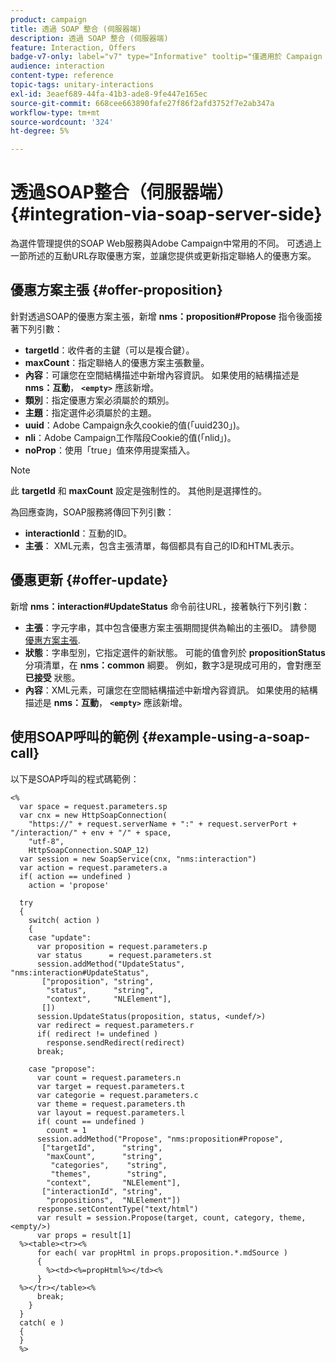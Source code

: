 ```yaml
---
product: campaign
title: 透過 SOAP 整合 (伺服器端)
description: 透過 SOAP 整合 (伺服器端)
feature: Interaction, Offers
badge-v7-only: label="v7" type="Informative" tooltip="僅適用於 Campaign Classic v7"
audience: interaction
content-type: reference
topic-tags: unitary-interactions
exl-id: 3eaef689-44fa-41b3-ade8-9fe447e165ec
source-git-commit: 668cee663890fafe27f86f2afd3752f7e2ab347a
workflow-type: tm+mt
source-wordcount: '324'
ht-degree: 5%

---
```


# 透過SOAP整合（伺服器端）{#integration-via-soap-server-side}



為選件管理提供的SOAP Web服務與Adobe Campaign中常用的不同。 可透過上一節所述的互動URL存取優惠方案，並讓您提供或更新指定聯絡人的優惠方案。

## 優惠方案主張 {#offer-proposition}

針對透過SOAP的優惠方案主張，新增 **nms：proposition#Propose** 指令後面接著下列引數：

* **targetId**：收件者的主鍵（可以是複合鍵）。
* **maxCount**：指定聯絡人的優惠方案主張數量。
* **內容**：可讓您在空間結構描述中新增內容資訊。 如果使用的結構描述是 **nms：互動**， **`<empty>`** 應該新增。
* **類別**：指定優惠方案必須屬於的類別。
* **主題**：指定選件必須屬於的主題。
* **uuid**：Adobe Campaign永久cookie的值(「uuid230」)。
* **nli**：Adobe Campaign工作階段Cookie的值(「nlid」)。
* **noProp**：使用「true」值來停用提案插入。

>[!NOTE]
>
>此 **targetId** 和 **maxCount** 設定是強制性的。 其他則是選擇性的。

為回應查詢，SOAP服務將傳回下列引數：

* **interactionId**：互動的ID。
* **主張**： XML元素，包含主張清單，每個都具有自己的ID和HTML表示。

## 優惠更新 {#offer-update}

新增 **nms：interaction#UpdateStatus** 命令前往URL，接著執行下列引數：

* **主張**：字元字串，其中包含優惠方案主張期間提供為輸出的主張ID。 請參閱 [優惠方案主張](#offer-proposition).
* **狀態**：字串型別，它指定選件的新狀態。 可能的值會列於 **propositionStatus** 分項清單，在 **nms：common** 綱要。 例如，數字3是現成可用的，會對應至 **已接受** 狀態。
* **內容**：XML元素，可讓您在空間結構描述中新增內容資訊。 如果使用的結構描述是 **nms：互動**， **`<empty>`** 應該新增。

## 使用SOAP呼叫的範例 {#example-using-a-soap-call}

以下是SOAP呼叫的程式碼範例：

```
<%
  var space = request.parameters.sp
  var cnx = new HttpSoapConnection(
    "https://" + request.serverName + ":" + request.serverPort + "/interaction/" + env + "/" + space,
    "utf-8",
    HttpSoapConnection.SOAP_12)
  var session = new SoapService(cnx, "nms:interaction")
  var action = request.parameters.a
  if( action == undefined )
    action = 'propose'

  try
  {
    switch( action )
    {
    case "update":
      var proposition = request.parameters.p
      var status      = request.parameters.st
      session.addMethod("UpdateStatus", "nms:interaction#UpdateStatus",
       ["proposition", "string",
        "status",      "string",
        "context",     "NLElement"],
       [])
      session.UpdateStatus(proposition, status, <undef/>)
      var redirect = request.parameters.r
      if( redirect != undefined )
        response.sendRedirect(redirect)
      break;

    case "propose":
      var count = request.parameters.n
      var target = request.parameters.t
      var categorie = request.parameters.c
      var theme = request.parameters.th
      var layout = request.parameters.l
      if( count == undefined )
        count = 1
      session.addMethod("Propose", "nms:proposition#Propose",
       ["targetId",      "string",
        "maxCount",      "string",
         "categories",    "string",
         "themes",        "string",
        "context",       "NLElement"],
       ["interactionId", "string",
        "propositions",  "NLElement"])
      response.setContentType("text/html")
      var result = session.Propose(target, count, category, theme, <empty/>)
      var props = result[1]
  %><table><tr><%
      for each( var propHtml in props.proposition.*.mdSource )
      {
        %><td><%=propHtml%></td><%
      }
  %></tr></table><%
      break;
    }
  }
  catch( e )
  {
  }
  %>
```
